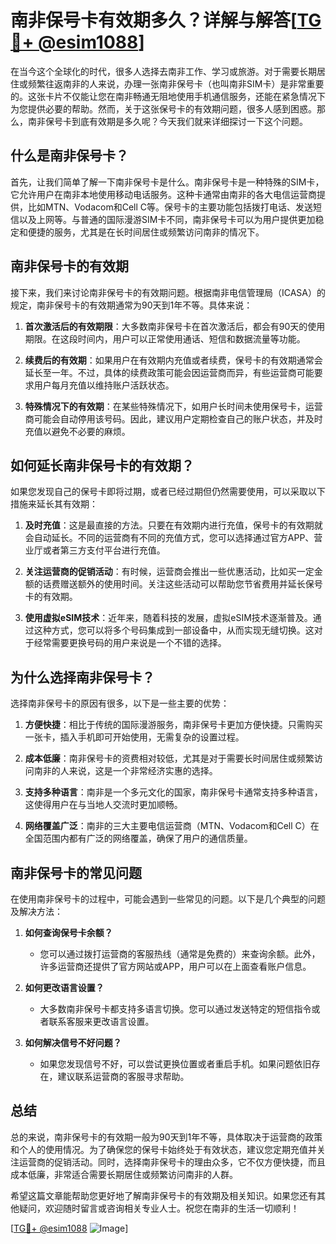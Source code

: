 # 南非保号卡有效期多久？详解与解答[[TG💪+ @esim1088](https://t.me/s/esim1088)]

在当今这个全球化的时代，很多人选择去南非工作、学习或旅游。对于需要长期居住或频繁往返南非的人来说，办理一张南非保号卡（也叫南非SIM卡）是非常重要的。这张卡片不仅能让您在南非畅通无阻地使用手机通信服务，还能在紧急情况下为您提供必要的帮助。然而，关于这张保号卡的有效期问题，很多人感到困惑。那么，南非保号卡到底有效期是多久呢？今天我们就来详细探讨一下这个问题。

## 什么是南非保号卡？

首先，让我们简单了解一下南非保号卡是什么。南非保号卡是一种特殊的SIM卡，它允许用户在南非本地使用移动电话服务。这种卡通常由南非的各大电信运营商提供，比如MTN、Vodacom和Cell C等。保号卡的主要功能包括拨打电话、发送短信以及上网等。与普通的国际漫游SIM卡不同，南非保号卡可以为用户提供更加稳定和便捷的服务，尤其是在长时间居住或频繁访问南非的情况下。

## 南非保号卡的有效期

接下来，我们来讨论南非保号卡的有效期问题。根据南非电信管理局（ICASA）的规定，南非保号卡的有效期通常为90天到1年不等。具体来说：

1. **首次激活后的有效期限**：大多数南非保号卡在首次激活后，都会有90天的使用期限。在这段时间内，用户可以正常使用通话、短信和数据流量等功能。
   
2. **续费后的有效期**：如果用户在有效期内充值或者续费，保号卡的有效期通常会延长至一年。不过，具体的续费政策可能会因运营商而异，有些运营商可能要求用户每月充值以维持账户活跃状态。

3. **特殊情况下的有效期**：在某些特殊情况下，如用户长时间未使用保号卡，运营商可能会自动停用该号码。因此，建议用户定期检查自己的账户状态，并及时充值以避免不必要的麻烦。

## 如何延长南非保号卡的有效期？

如果您发现自己的保号卡即将过期，或者已经过期但仍然需要使用，可以采取以下措施来延长其有效期：

1. **及时充值**：这是最直接的方法。只要在有效期内进行充值，保号卡的有效期就会自动延长。不同的运营商有不同的充值方式，您可以选择通过官方APP、营业厅或者第三方支付平台进行充值。

2. **关注运营商的促销活动**：有时候，运营商会推出一些优惠活动，比如买一定金额的话费赠送额外的使用时间。关注这些活动可以帮助您节省费用并延长保号卡的有效期。

3. **使用虚拟eSIM技术**：近年来，随着科技的发展，虚拟eSIM技术逐渐普及。通过这种方式，您可以将多个号码集成到一部设备中，从而实现无缝切换。这对于经常需要更换号码的用户来说是一个不错的选择。

## 为什么选择南非保号卡？

选择南非保号卡的原因有很多，以下是一些主要的优势：

1. **方便快捷**：相比于传统的国际漫游服务，南非保号卡更加方便快捷。只需购买一张卡，插入手机即可开始使用，无需复杂的设置过程。

2. **成本低廉**：南非保号卡的资费相对较低，尤其是对于需要长时间居住或频繁访问南非的人来说，这是一个非常经济实惠的选择。

3. **支持多种语言**：南非是一个多元文化的国家，南非保号卡通常支持多种语言，这使得用户在与当地人交流时更加顺畅。

4. **网络覆盖广泛**：南非的三大主要电信运营商（MTN、Vodacom和Cell C）在全国范围内都有广泛的网络覆盖，确保了用户的通信质量。

## 南非保号卡的常见问题

在使用南非保号卡的过程中，可能会遇到一些常见的问题。以下是几个典型的问题及解决方法：

1. **如何查询保号卡余额？**
   - 您可以通过拨打运营商的客服热线（通常是免费的）来查询余额。此外，许多运营商还提供了官方网站或APP，用户可以在上面查看账户信息。

2. **如何更改语言设置？**
   - 大多数南非保号卡都支持多语言切换。您可以通过发送特定的短信指令或者联系客服来更改语言设置。

3. **如何解决信号不好问题？**
   - 如果您发现信号不好，可以尝试更换位置或者重启手机。如果问题依旧存在，建议联系运营商的客服寻求帮助。

## 总结

总的来说，南非保号卡的有效期一般为90天到1年不等，具体取决于运营商的政策和个人的使用情况。为了确保您的保号卡始终处于有效状态，建议您定期充值并关注运营商的促销活动。同时，选择南非保号卡的理由众多，它不仅方便快捷，而且成本低廉，非常适合需要长期居住或频繁访问南非的人群。

希望这篇文章能帮助您更好地了解南非保号卡的有效期及相关知识。如果您还有其他疑问，欢迎随时留言或咨询相关专业人士。祝您在南非的生活一切顺利！

[[TG💪+ @esim1088](https://t.me/s/esim1088) ![Image](https://i.postimg.cc/4NQfJmqS/Snipaste-2025-05-13-00-14-12.png)]